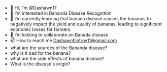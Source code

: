 - 👋 Hi, I’m @Dashawn17
- 👀 I’m interested in Bananda Disease Recognition 
- 🌱 I’m currently learning that banana disease causes the bananas to negatively impact the yield and quality of bananas, leading to significant economic losses for farmers.
- 💞️ I’m looking to collaborate on Banada disease
- 📫 How to reach me Dashawnflintroy11@gmail.com
- what are the sources of the Bananda disease?
- why is it bad for the banana?
- what are the side effects of banana disease?
- What is the disease's origin? 
<!---
Dashawn17/Dashawn17 is a ✨ special ✨ repository because its `README.md` (this file) appears on your GitHub profile.
You can click the Preview link to take a look at your changes.
--->
